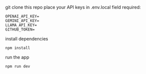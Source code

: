 git clone this repo
place your API keys in .env.local
field required:
```
OPENAI_API_KEY=
GEMINI_API_KEY=
LLAMA_API_KEY=
GITHUB_TOKEN=
```

install dependencies
```
npm install
```

run the app
```
npm run dev
```